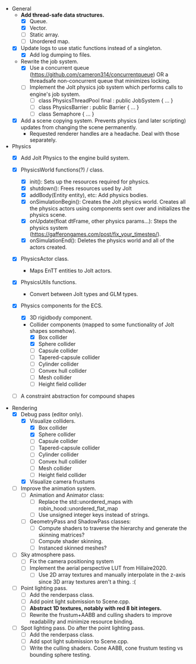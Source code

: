 - General
  - **Add thread-safe data structures.**
    - [x] Queue.
    - [x] Vector.
    - [ ] Static array.
    - [ ] Unordered map.

  - [x] Update logs to use static functions instead of a singleton.
    - [x] Add log dumping to files.

  - Rewrite the job system.
    - [x] Use a concurrent queue (https://github.com/cameron314/concurrentqueue) OR a
    threadsafe non-concurrent queue that minimizes locking.
    - [ ] Implement the Jolt physics job system which performs calls to engine's job system.
      - [ ] class PhysicsThreadPool final : public JobSystem { ... }
      - [ ] class PhysicsBarrier : public Barrier { ... }
      - [ ] class Semaphore { ... }

  - [x] Add a scene copying system. Prevents physics (and later scripting) updates
  from changing the scene permanently.  
    - Requested renderer handles are a headache. Deal with those separately.

- Physics
  - [x] Add Jolt Physics to the engine build system.

  - [x] PhysicsWorld functions(?) / class.
    - [x] init(): Sets up the resources required for physics.
    - [x] shutdown(): Frees resources used by Jolt
    - [x] addBody(Entity entity), etc: Add physics bodies.
    - [x] onSimulationBegin(): Creates the Jolt physics world. Creates all the physics
    actors using components sent over and initializes the physics scene.
    - [x] onUpdate(float dtFrame, other physics params...): Steps the physics system
    (https://gafferongames.com/post/fix_your_timestep/).
    - [x] onSimulationEnd(): Deletes the physics world and all of the actors created.

  - [x] PhysicsActor class.
    - Maps EnTT entities to Jolt actors.

  - [x] PhysicsUtils functions.
    - Convert between Jolt types and GLM types.

  - [x] Physics components for the ECS.
    - [x] 3D rigidbody component.
    - Collider components (mapped to some functionality of Jolt shapes somehow).
      - [x] Box collider
      - [x] Sphere collider
      - [ ] Capsule collider
      - [ ] Tapered-capsule collider
      - [ ] Cylinder collider
      - [ ] Convex hull collider
      - [ ] Mesh collider
      - [ ] Height field collider

  - [ ] A constraint abstraction for compound shapes

- Rendering
  - [x] Debug pass (editor only).
    - [x] Visualize colliders.
      - [x] Box collider
      - [x] Sphere collider
      - [ ] Capsule collider
      - [ ] Tapered-capsule collider
      - [ ] Cylinder collider
      - [ ] Convex hull collider
      - [ ] Mesh collider
      - [ ] Height field collider
    - [x] Visualize camera frustums

  - [ ] Improve the animation system.
    - [ ] Animation and Animator class:
      - [ ] Replace the std::unordered_maps with robin_hood::unordered_flat_map
      - [ ] Use unsigned integer keys instead of strings.
    - [ ] GeometryPass and ShadowPass classes:
      - [ ] Compute shaders to traverse the hierarchy and generate the skinning matrices?
      - [ ] Compute shader skinning.
      - [ ] Instanced skinned meshes?

  - [ ] Sky atmosphere pass.
    - [ ] Fix the camera positioning system
    - [ ] Implement the aerial perspective LUT from Hillaire2020.
      - [ ] Use 2D array textures and manually interpolate in the z-axis since 3D array
      textures aren't a thing. :(

  - [ ] Point lighting pass.
    - [ ] Add the renderpass class.
    - [ ] Add point light submission to Scene.cpp.
    - [ ] **Abstract 1D textures, notably with red 8 bit integers.**
    - [ ] Rewrite the frustum+AABB and culling shaders to improve readability and
    minimize resource binding.

  - [ ] Spot lighting pass. Do after the point lighting pass.
    - [ ] Add the renderpass class.
    - [ ] Add spot light submission to Scene.cpp.
    - [ ] Write the culling shaders. Cone AABB, cone frustum testing vs bounding sphere testing.
